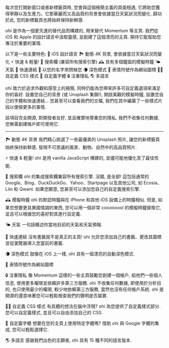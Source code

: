每次您打開新窗口或者新標籤頁時, 您會與這個極簡主義的頁面相遇, 它將助您獲得寧靜以及生產力。它那華麗而又高品質的背景會依據當日天氣狀況而變化. 歸功於此, 您的新標籤頁也將始終保持新鮮感.

ohi 是作為一個更先進的替代品而構建的, 用來替代 Momentum 等主頁. 我們從 iOS 和 Apple 的設計語言中汲取靈感, 並創建了這個漂亮的主頁. 期待它能幫助您專注於重要的事情.

以下是一些主要特色:
🍏 iOS 設計語言
🏞 動態 4K 背景, 會依據當日天氣狀況而變化
⚡️ 快速 & 輕量!
🔎 搜索欄 (兼容所有搜索引擎)
🕰 具有多個鐘面的模擬時鐘
🌤 天氣
🔗 快速連結
👋 以您的名字來問候您
🌘 深色模式
🥖 表情符號作為網站圖標
🧑‍💻 自定義 CSS 樣式
📝 自定義字體
🔒 注重隱私
🌎 多語言

ohi 致力於追求外觀和感受上的極簡, 同時仍能為您帶來許多可自定義選項來滿足你的喜好. 設置您自己的背景 (或 Unsplash 集錦!), 開啟美觀的模擬時鐘, 設置您自己的字體和快速連結... 您甚至可以查看我們的文檔, 我們在其中編纂了一些樣式片段以便做更多的事情.

該項目完全開源, 對開發者友好, 並且確實地尊重您的隱私. 我們不收集任何數據, 您無需創建帳戶即可使用它.

---

🏞 動態 4K 背景
我們精心挑選了一些最優美的 Unsplash 照片, 讓您的新標籤頁始終保持新鮮感. 發現不可思議的風景、動物、自然中的高品質照片.

⚡️ 快速 & 輕量!
ohi 是用 vanilla JavaScript 構建的, 並儘可能地優化至了最佳性能.

🔎 搜索欄
ohi 的集成搜索欄兼容所有搜索引擎. 沒錯, 是全部! 這包括通常的 Google、Bing、DuckDuckGo、Yahoo、Startpage 以及其他公司, 如 Ecosia、Lilo 和 Qwant. 如果您願意, 您甚至可以添加您自己的自定義搜索引擎.

🕰 模擬時鐘
ohi 的默認時鐘與在 iPhone 和其他 iOS 設備上的時鐘相似. 但是, 如果您想要更具異國情調的東西, 您可以用一個非常 coooooool 的模擬時鐘替換它, 並且可以根據您的喜好對其進行自定義.

🌤 天氣
一句話概述你當地目前的天氣和天氣預報.

🔗 快速連結
沒有書籤就不是真正的主頁! ohi 允許您添加自己的書籤、更改其圖標並從瀏覽器導入您當前的書籤.

🌘 深色模式
就像在 iOS 上一樣, ohi 具有一個漂亮的自動深色模式.

🥖 表情符號作為網站圖標

🔒 注重隱私
像 Momentum 這樣的一些主頁鼓勵您創建一個帳戶, 給他們一些個人信息, 使用更多權限並依賴許多第三方服務. ohi 不收集任何數據, 即使用於分析目的, 也只使用最少的權限, 較少地依賴第三方服務, 當然也沒有任何帳戶系統. ohi 是開源的還意味著您可以輕鬆檢查我們的聲明是否屬實.

🧑‍💻 自定義 CSS 樣式
有具體的想法在腦中浮現? ohi 為您提供了自定義樣式部分. 您可以自定義樣式, 並且可以自由添加自己的 CSS.

📝 自定義字體
想要在您的主頁上使用特定字體嗎? 借助 ohi 與 Google 字體的集成, 您可以輕鬆選擇它.

🌎 多語言
感謝我們出色的志願者, ohi 具有 15 種不同的語言版本.
